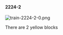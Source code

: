 #### 2224-2
![train-2224-2-0.png](https://github.com/lil-lab/nlvr/raw/master/nlvr/train/images/12/train-2224-2-0.png "train-2224-2-0.png")

There are 2 yellow blocks